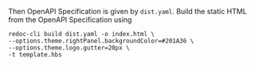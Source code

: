 Then OpenAPI Specification is given by `dist.yaml`. Build the static HTML from the OpenAPI Specification using

```
redoc-cli build dist.yaml -o index.html \
--options.theme.rightPanel.backgroundColor=#201A36 \
--options.theme.logo.gutter=20px \
-t template.hbs
```
